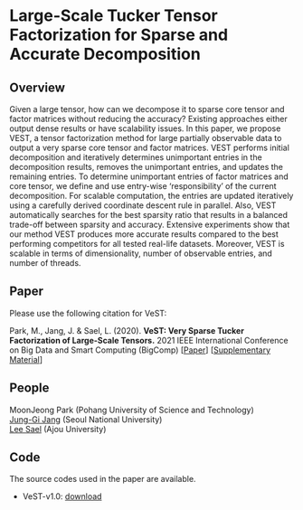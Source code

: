 # Large-Scale Tucker Tensor Factorization for Sparse and Accurate Decomposition

## Overview
Given a large tensor, how can we decompose it to sparse core tensor 
and factor matrices without reducing the accuracy?
Existing approaches either output dense results or have scalability issues.
In this paper, we propose VEST, a tensor factorization method for large partially observable data to output a very sparse core tensor and factor matrices.
VEST performs initial decomposition and iteratively determines unimportant entries in the decomposition results, removes the
unimportant entries, and updates the remaining entries.
To determine unimportant entries of factor matrices and core tensor,
we define and use entry-wise ‘responsibility’ of the current decomposition.
For scalable computation, the entries are updated iteratively using a carefully derived coordinate descent rule in parallel.
Also, VEST automatically searches for the best sparsity ratio that results in a balanced trade-off between sparsity and accuracy.
Extensive experiments show that our method VEST produces more accurate results compared to the best performing competitors for all tested real-life datasets.
Moreover, VEST is scalable in terms of dimensionality, number of observable entries, and number of threads.

## Paper
Please use the following citation for VeST:

Park, M., Jang, J.  & Sael, L. (2020). **VeST: Very Sparse Tucker Factorization of Large-Scale Tensors.**  2021 IEEE International Conference on
Big Data and Smart Computing (BigComp)
[[Paper]()] [[Supplementary Material](./supplementary.pdf)]

## People
MoonJeong Park (Pohang University of Science and Technology)  
[Jung-Gi Jang](https://datalab.snu.ac.kr/~jkjang) (Seoul National University)  
[Lee Sael](https://leesael.github.io/) (Ajou University)

## Code
The source codes used in the paper are available. 
* VeST-v1.0: [download](/src/)
